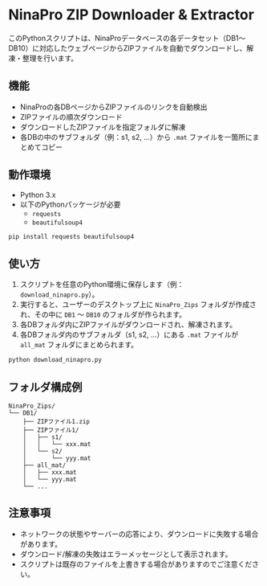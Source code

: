# NinaPro ZIP Downloader & Extractor

このPythonスクリプトは、NinaProデータベースの各データセット（DB1〜DB10）に対応したウェブページからZIPファイルを自動でダウンロードし、解凍・整理を行います。

## 機能

- NinaProの各DBページからZIPファイルのリンクを自動検出
- ZIPファイルの順次ダウンロード
- ダウンロードしたZIPファイルを指定フォルダに解凍
- 各DBの中のサブフォルダ（例：s1, s2, ...）から `.mat` ファイルを一箇所にまとめてコピー

## 動作環境

- Python 3.x
- 以下のPythonパッケージが必要
  - `requests`
  - `beautifulsoup4`

```bash
pip install requests beautifulsoup4
```

## 使い方

1. スクリプトを任意のPython環境に保存します（例：`download_ninapro.py`）。
2. 実行すると、ユーザーのデスクトップ上に `NinaPro_Zips` フォルダが作成され、その中に `DB1` 〜 `DB10` のフォルダが作られます。
3. 各DBフォルダ内にZIPファイルがダウンロードされ、解凍されます。
4. 各DBフォルダ内のサブフォルダ（s1, s2, ...）にある `.mat` ファイルが `all_mat` フォルダにまとめられます。

```bash
python download_ninapro.py
```

## フォルダ構成例

```
NinaPro_Zips/
└── DB1/
    ├── ZIPファイル1.zip
    ├── ZIPファイル1/
    │   ├── s1/
    │   │   └── xxx.mat
    │   └── s2/
    │       └── yyy.mat
    ├── all_mat/
    │   ├── xxx.mat
    │   └── yyy.mat
    └── ...
```

## 注意事項

- ネットワークの状態やサーバーの応答により、ダウンロードに失敗する場合があります。
- ダウンロード/解凍の失敗はエラーメッセージとして表示されます。
- スクリプトは既存のファイルを上書きする場合がありますのでご注意ください。

